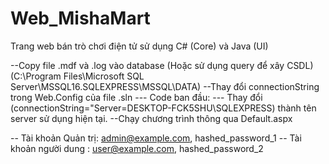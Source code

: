 # Web_MishaMart
Trang web bán trò chơi điện tử sử dụng C# (Core) và Java (UI)

--Copy file .mdf và .log vào database (Hoặc sử dụng query để xây CSDL) (C:\Program Files\Microsoft SQL Server\MSSQL16.SQLEXPRESS\MSSQL\DATA)
--Thay đổi connectionString trong Web.Config của file .sln 
	 --- Code ban đầu: ---
	<connectionStrings>
		<add name="MyDatabaseConnection" connectionString="Server=DESKTOP-FCK5SHU\SQLEXPRESS;Database=MISHADB;Integrated Security=True;" providerName="System.Data.SqlClient" />
	</connectionStrings>
		Thay đổi (connectionString="Server=DESKTOP-FCK5SHU\SQLEXPRESS) thành tên server sử dụng hiện tại. 
--Chạy chương trình thông qua Default.aspx


-- Tài khoản Quản trị: admin@example.com, hashed_password_1 
-- Tài khoản người dung : user@example.com, hashed_password_2
